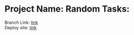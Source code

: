 # Project Name:  Random Tasks:
Branch Link:  [link](https://github.com/ansulagrawal/projects/tree/random-tasks)
<br>
Deploy site: [link](https://ansulagrawal-random-tasks.netlify.app/)
